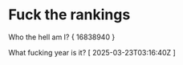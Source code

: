 # Fuck the rankings

Who the hell am I?
{ 16838940 }

What fucking year is it?
[ 2025-03-23T03:16:40Z ]
